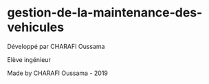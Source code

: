 # gestion-de-la-maintenance-des-vehicules


Développé par CHARAFI Oussama

Elève ingénieur


Made by CHARAFI Oussama - 2019

